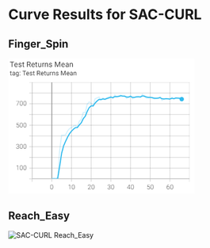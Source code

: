 # Curve Results for SAC-CURL

## Finger_Spin

![SAC-CURL Finger_Spin](/files/sac-curl_finger_spin.png)

## Reach_Easy

![SAC-CURL Reach_Easy](/files/sac-curl_reach_easy.png)